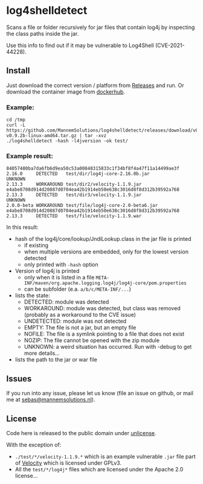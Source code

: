 # log4shelldetect

Scans a file or folder recursively for jar files that contain log4j by inspecting the class paths inside the jar.

Use this info to find out if it may be vulnerable to Log4Shell (CVE-2021-44228).

## Install
Just download the correct version / platform from [Releases](https://github.com/MannemSolutions/log4shelldetect/releases) and run.
Or download the container image from [dockerhub](https://hub.docker.com/r/mannemsolutions/log4shelldetect).
### Example:

```
cd /tmp
curl -L https://github.com/MannemSolutions/log4shelldetect/releases/download/v0.9.2b/log4shelldetect-v0.9.2b-linux-amd64.tar.gz | tar -xvz
./log4shelldetect -hash -l4jversion -ok test/
```

### Example result:
```
84057480ba7da6fb6d9ea50c53a00848315833c1f34bf8f4a47f11a14499ae3f 2.16.0     DETECTED   test/dir/log4j-core-2.16.0b.jar
UNKNOWN                                                          2.13.3     WORKAROUND test/dir2/velocity-1.1.9.jar
e4abe8708d914d20887d0704ea42b1914eb50e638c3016d8f8d312b39592a768 2.13.3     DETECTED   test/dir3/velocity-1.1.9.jar
UNKNOWN                                                          2.0.0-beta WORKAROUND test/file/log4j-core-2.0-beta6.jar
e4abe8708d914d20887d0704ea42b1914eb50e638c3016d8f8d312b39592a768 2.13.3     DETECTED   test/file/velocity-1.1.9.war
```

In this result:
* hash of the log4j/core/lookup/JndiLookup.class in the jar file is printed
  * if existing
  * when multiple versions are embedded, only for the lowest version detected
  * only printed with `-hash` option
* Version of log4j is printed
  * only when it is listed in a file `META-INF/maven/org.apache.logging.log4j/log4j-core/pom.properties`
  * can be subfolder (e.a. `a/b/c/META-INF/...`)
* lists the state:
  * DETECTED: module was detected
  * WORKAROUND: module was detected, but class was removed (probably as a workaround to the CVE issue)
  * UNDETECTED: module was not detected
  * EMPTY: The file is not a jar, but an empty file
  * NOFILE: The file is a symlink pointing to a file that does not exist
  * NOZIP: The file cannot be opened with the zip module
  * UNKNOWN: a weird situation has occurred. Run with -debug to get more details...
* lists the path to the jar or war file

## Issues
If you run into any issue, please let us know (file an issue on github, or mail me at sebas@mannemsolutions.nl).

## License

Code here is released to the public domain under [unlicense](/LICENSE).

With the exception of:
* `./test/*/velocity-1.1.9.*` which is an example vulnerable `.jar` file part of [Velocity](https://github.com/PaperMC/Velocity) which is licensed under GPLv3.
* All the `test/*/log4j*` files which are licensed under the Apache 2.0 license...
